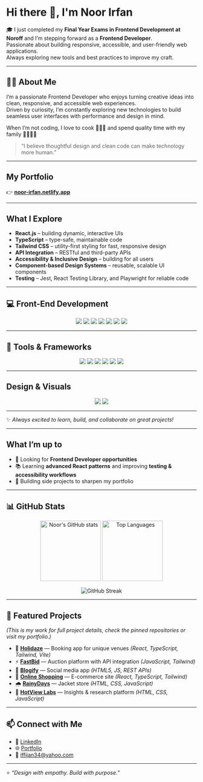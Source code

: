 # Hi there 👋, I'm Noor Irfan  

🎓 I just completed my **Final Year Exams in Frontend Development at Noroff** and I’m stepping forward as a **Frontend Developer**.  
Passionate about building responsive, accessible, and user-friendly web applications.  
Always exploring new tools and best practices to improve my craft.  

---

## 👩‍💻 About Me  
I’m a passionate Frontend Developer who enjoys turning creative ideas into clean, responsive, and accessible web experiences.  
Driven by curiosity, I’m constantly exploring new technologies to build seamless user interfaces with performance and design in mind.  

When I’m not coding, I love to cook 🍳🥘🥗  and spend quality time with my family 👨‍👩‍👧‍👦 
 

> “I believe thoughtful design and clean code can make technology more human.”

---

##  My Portfolio  
👉 [**noor-irfan.netlify.app**](https://noor-irfan.netlify.app)

---

##  What I Explore  
- **React.js** – building dynamic, interactive UIs  
- **TypeScript** – type-safe, maintainable code  
- **Tailwind CSS** – utility-first styling for fast, responsive design  
- **API Integration** – RESTful and third-party APIs  
- **Accessibility & Inclusive Design** – building for all users  
- **Component-based Design Systems** – reusable, scalable UI components  
- **Testing** – Jest, React Testing Library, and Playwright for reliable code  

---

## 💻 Front-End Development  
<p align="center">
  <img src="https://img.shields.io/badge/React-61DAFB?style=for-the-badge&logo=react&logoColor=black" />
  <img src="https://img.shields.io/badge/Next.js-000000?style=for-the-badge&logo=next.js&logoColor=white" />
  <img src="https://img.shields.io/badge/TypeScript-3178C6?style=for-the-badge&logo=typescript&logoColor=white" />
  <img src="https://img.shields.io/badge/JavaScript-F7DF1E?style=for-the-badge&logo=javascript&logoColor=black" />
  <img src="https://img.shields.io/badge/HTML5-E34F26?style=for-the-badge&logo=html5&logoColor=white" />
  <img src="https://img.shields.io/badge/CSS3-1572B6?style=for-the-badge&logo=css3&logoColor=white" />
  <img src="https://img.shields.io/badge/TailwindCSS-38B2AC?style=for-the-badge&logo=tailwind-css&logoColor=white" />
</p>

---

## 🧰 Tools & Frameworks  
<p align="center">
  <img src="https://img.shields.io/badge/Vite-646CFF?style=for-the-badge&logo=vite&logoColor=white" />
  <img src="https://img.shields.io/badge/Vitest-6E9F18?style=for-the-badge&logo=vitest&logoColor=white" />
  <img src="https://img.shields.io/badge/Playwright-2EAD33?style=for-the-badge&logo=playwright&logoColor=white" />
  <img src="https://img.shields.io/badge/GitHub-181717?style=for-the-badge&logo=github&logoColor=white" />
  <img src="https://img.shields.io/badge/VS%20Code-007ACC?style=for-the-badge&logo=visual-studio-code&logoColor=white" />
  <img src="https://img.shields.io/badge/Sass-CC6699?style=for-the-badge&logo=sass&logoColor=white" />
</p>

---

##  Design & Visuals  
<p align="center">
  <img src="https://img.shields.io/badge/Figma-F24E1E?style=for-the-badge&logo=figma&logoColor=white" />
  <img src="https://img.shields.io/badge/Canva-00C4CC?style=for-the-badge&logo=canva&logoColor=white" />
</p>

---

✨ *Always excited to learn, build, and collaborate on great projects!*  

---

##  What I’m up to  
- 🌟 Looking for **Frontend Developer opportunities**  
- 📚 Learning **advanced React patterns** and improving **testing & accessibility workflows**  
- 🎯 Building side projects to sharpen my portfolio  

---

## 📊 GitHub Stats  

<p align="center">
  <img src="https://github-readme-stats.vercel.app/api?username=Noor807&show_icons=true&theme=radical" alt="Noor's GitHub stats" height="160" />
  <img src="https://github-readme-stats.vercel.app/api/top-langs/?username=Noor807&layout=compact&theme=radical" alt="Top Languages" height="160" />
</p>

<p align="center">
  <img src="https://streak-stats.demolab.com?user=Noor807&theme=radical&hide_border=true" alt="GitHub Streak" />
</p>

---

## 🚀 Featured Projects  
*(This is my work for full project details, check the pinned repositories or visit my portfolio.)*  

- 🏡 [**Holidaze**](https://noor807holidaze.netlify.app) — Booking app for unique venues *(React, TypeScript, Tailwind, Vite)*  
- ⚡ [**FastBid**](https://2fast2bid.netlify.app) — Auction platform with API integration *(JavaScript, Tailwind)*  
- 📝 [**Blogify**](https://blogify-cajs2.netlify.app/auth/login/) — Social media app *(HTML5, JS, REST APIs)*  
- 🛒 [**Online Shopping**](https://nortombet.netlify.app) — E-commerce site *(React, TypeScript, Tailwind)*  
- 🌧 [**RainyDays**](https://noroff-rainydays.netlify.app) — Jacket store *(HTML, CSS, JavaScript)*  
- 🔬 [**HotView Labs**](https://pagehotviewlabs.netlify.app) — Insights & research platform *(HTML, CSS, JavaScript)*  

---

## 📫 Connect with Me  
- 💼 [LinkedIn](https://www.linkedin.com/in/noor-irfan-03b2202a2/)  
- 🌐 [Portfolio](https://noor-irfan.netlify.app)  
- 📧 [iffijan34@yahoo.com](mailto:iffijan34@yahoo.com)

---

⭐ *“Design with empathy. Build with purpose.”*
